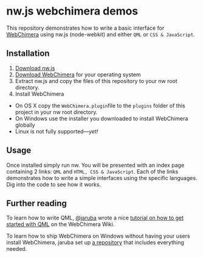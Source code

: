 # nw.js webchimera demos

This repository demonstrates how to write a basic interface for [WebChimera](https://github.com/RSATom/WebChimera/) using nw.js (node-webkit) and either `QML` or `CSS & JavaScript`.

## Installation

1. [Download nw.js](https://github.com/nwjs/nw.js/)
2. [Download WebChimera](http://www.webchimera.org/download) for your operating system
3. Extract nw.js and copy the files of this repository to your nw root directory.
4. Install WebChimera
 - On OS X copy the `WebChimera.plugin`file to the `plugins` folder of this project in your nw root directory.
  - On Windows use the installer you downloaded to install WebChimera globally
  - Linux is not fully supported—*yet!*

## Usage

Once installed simply run nw. You will be presented with an index page containing 2 links: `QML` and `HTML, CSS & JavaScript`. Each of the links demonstrates how to write a simple interfaces using the specific languages. Dig into the code to see how it works.

## Further reading

To learn how to write QML, [@jaruba](https://github.com/jaruba) wrote a nice [tutorial on how to get started with QML](https://github.com/RSATom/WebChimera/wiki/Getting-started-with-QML) on the WebChimera Wiki.

To learn how to ship WebChimera on Windows without having your users install WebChimera, jaruba set up [a repository](https://github.com/jaruba/WebChimeraPlayerNW) that includes everything needed.
